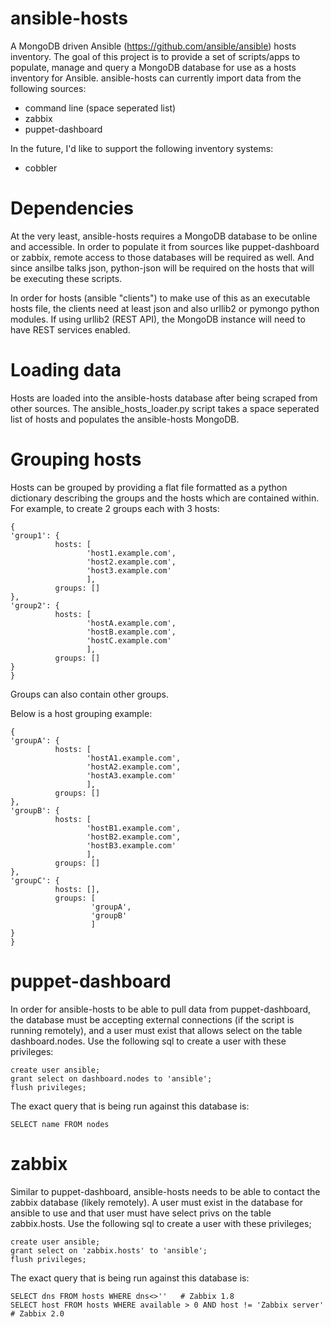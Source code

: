 ansible-hosts
=============

A MongoDB driven Ansible (https://github.com/ansible/ansible) hosts inventory.  The goal of this project is to provide a set of scripts/apps to populate, manage and query a MongoDB database for use as a hosts inventory for Ansible.  ansible-hosts can currently import data from the following sources:

- command line (space seperated list)
- zabbix
- puppet-dashboard

In the future, I'd like to support the following inventory systems:

- cobbler


Dependencies
============

At the very least, ansible-hosts requires a MongoDB database to be online and accessible.  In order to populate it from sources like puppet-dashboard or zabbix, remote access to those databases will be required as well.  And since ansilbe talks json, python-json will be required on the hosts that will be executing these scripts.

In order for hosts (ansible "clients") to make use of this as an executable hosts file, the clients need at least json and also urllib2 or pymongo python modules.  If using urllib2 (REST API), the MongoDB instance will need to have REST services enabled.

Loading data
============

Hosts are loaded into the ansible-hosts database after being scraped from other sources.  The ansible\_hosts\_loader.py script takes a space seperated list of hosts and populates the ansible-hosts MongoDB.

Grouping hosts
==============

Hosts can be grouped by providing a flat file formatted as a python dictionary describing the groups and the hosts which are contained within.  For example, to create 2 groups each with 3 hosts:
```
{
'group1': {
          hosts: [
                 'host1.example.com',
                 'host2.example.com',
                 'host3.example.com'
                 ],
          groups: []
},
'group2': {
          hosts: [
                 'hostA.example.com',
                 'hostB.example.com',
                 'hostC.example.com'
                 ],
          groups: []
}
}
```
Groups can also contain other groups.

Below is a host grouping example:
```
{
'groupA': {
          hosts: [
                 'hostA1.example.com',
                 'hostA2.example.com',
                 'hostA3.example.com'
                 ],
          groups: []
},
'groupB': {
          hosts: [
                 'hostB1.example.com',
                 'hostB2.example.com',
                 'hostB3.example.com'
                 ],
          groups: []
},
'groupC': {
          hosts: [],
          groups: [
                  'groupA',
                  'groupB'
                  ]
}
}
```

puppet-dashboard
================

In order for ansible-hosts to be able to pull data from puppet-dashboard, the database must be accepting external connections (if the script is running remotely), and a user must exist that allows select on the table dashboard.nodes.  Use the following sql to create a user with these privileges:
```
create user ansible;
grant select on dashboard.nodes to 'ansible';
flush privileges;
```
The exact query that is being run against this database is:
```
SELECT name FROM nodes
```

zabbix
======

Similar to puppet-dashboard, ansible-hosts needs to be able to contact the zabbix database (likely remotely).  A user must exist in the database for ansible to use and that user must have select privs on the table zabbix.hosts. Use the following sql to create a user with these privileges;
```
create user ansible;
grant select on 'zabbix.hosts' to 'ansible';
flush privileges;
```

The exact query that is being run against this database is:
```
SELECT dns FROM hosts WHERE dns<>''   # Zabbix 1.8
SELECT host FROM hosts WHERE available > 0 AND host != 'Zabbix server'   # Zabbix 2.0
```
